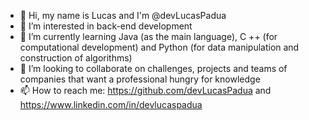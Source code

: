 - 👋 Hi, my name is Lucas and I'm @devLucasPadua
- 👀 I’m interested in back-end development
- 🌱 I’m currently learning Java (as the main language), C ++ (for computational development) and Python (for data manipulation and construction of algorithms)
- 💞️ I’m looking to collaborate on challenges, projects and teams of companies that want a professional hungry for knowledge
- 📫 How to reach me: https://github.com/devLucasPadua and  https://www.linkedin.com/in/devlucaspadua

<!---
DevLucasPadua/DevLucasPadua is a ✨ special ✨ repository because its `README.md` (this file) appears on your GitHub profile.
You can click the Preview link to take a look at your changes.
--->
